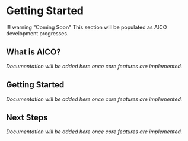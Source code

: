 # Getting Started

!!! warning "Coming Soon"
    This section will be populated as AICO development progresses.

## What is AICO?

*Documentation will be added here once core features are implemented.*

## Getting Started

*Documentation will be added here once core features are implemented.*

## Next Steps

*Documentation will be added here once core features are implemented.*
